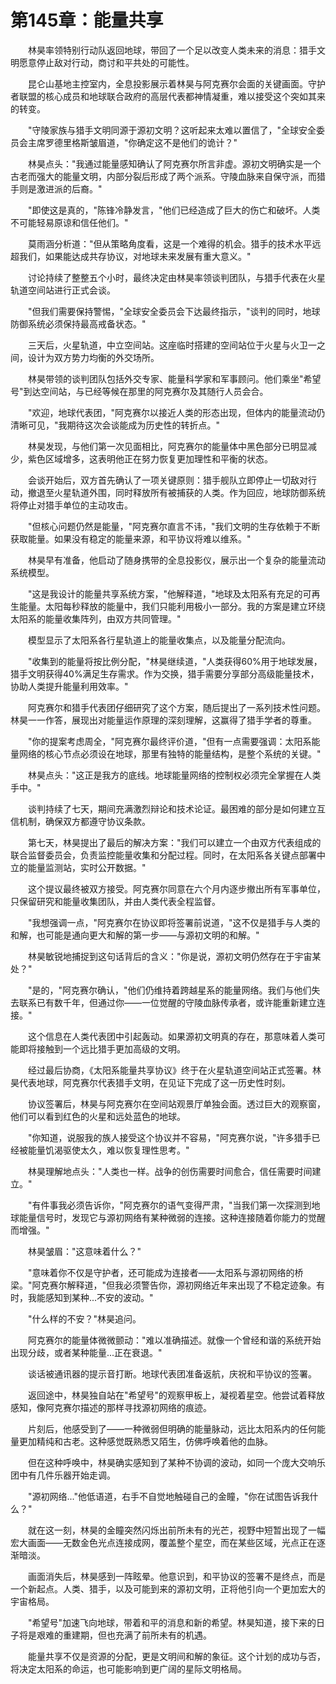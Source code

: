 # 第145章：能量共享

　　林昊率领特别行动队返回地球，带回了一个足以改变人类未来的消息：猎手文明愿意停止敌对行动，商讨和平共处的可能性。

　　昆仑山基地主控室内，全息投影展示着林昊与阿克赛尔会面的关键画面。守护者联盟的核心成员和地球联合政府的高层代表都神情凝重，难以接受这个突如其来的转变。

　　"守陵家族与猎手文明同源于源初文明？这听起来太难以置信了，"全球安全委员会主席罗德里格斯皱眉道，"你确定这不是他们的诡计？"

　　林昊点头："我通过能量感知确认了阿克赛尔所言非虚。源初文明确实是一个古老而强大的能量文明，内部分裂后形成了两个派系。守陵血脉来自保守派，而猎手则是激进派的后裔。"

　　"即使这是真的，"陈锋冷静发言，"他们已经造成了巨大的伤亡和破坏。人类不可能轻易原谅和信任他们。"

　　莫雨涵分析道："但从策略角度看，这是一个难得的机会。猎手的技术水平远超我们，如果能达成共存协议，对地球未来发展有重大意义。"

　　讨论持续了整整五个小时，最终决定由林昊率领谈判团队，与猎手代表在火星轨道空间站进行正式会谈。

　　"但我们需要保持警惕，"全球安全委员会下达最终指示，"谈判的同时，地球防御系统必须保持最高戒备状态。"

　　三天后，火星轨道，中立空间站。这座临时搭建的空间站位于火星与火卫一之间，设计为双方势力均衡的外交场所。

　　林昊带领的谈判团队包括外交专家、能量科学家和军事顾问。他们乘坐"希望号"到达空间站，与已经等候在那里的阿克赛尔及其随行人员会合。

　　"欢迎，地球代表团，"阿克赛尔以接近人类的形态出现，但体内的能量流动仍清晰可见，"我期待这次会谈能成为历史性的转折点。"

　　林昊发现，与他们第一次见面相比，阿克赛尔的能量体中黑色部分已明显减少，紫色区域增多，这表明他正在努力恢复更加理性和平衡的状态。

　　会谈开始后，双方首先确认了一项关键原则：猎手舰队立即停止一切敌对行动，撤退至火星轨道外围，同时释放所有被捕获的人类。作为回应，地球防御系统将停止对猎手单位的主动攻击。

　　"但核心问题仍然是能量，"阿克赛尔直言不讳，"我们文明的生存依赖于不断获取能量。如果没有稳定的能量来源，和平协议将难以维系。"

　　林昊早有准备，他启动了随身携带的全息投影仪，展示出一个复杂的能量流动系统模型。

　　"这是我设计的能量共享系统方案，"他解释道，"地球及太阳系有充足的可再生能量。太阳每秒释放的能量中，我们只能利用极小一部分。我的方案是建立环绕太阳系的能量收集阵列，由双方共同管理。"

　　模型显示了太阳系各行星轨道上的能量收集点，以及能量分配流向。

　　"收集到的能量将按比例分配，"林昊继续道，"人类获得60%用于地球发展，猎手文明获得40%满足生存需求。作为交换，猎手需要分享部分高级能量技术，协助人类提升能量利用效率。"

　　阿克赛尔和猎手代表团仔细研究了这个方案，随后提出了一系列技术性问题。林昊一一作答，展现出对能量运作原理的深刻理解，这赢得了猎手学者的尊重。

　　"你的提案考虑周全，"阿克赛尔最终评价道，"但有一点需要强调：太阳系能量网络的核心节点必须设在地球，那里有独特的能量结构，是整个系统的关键。"

　　林昊点头："这正是我方的底线。地球能量网络的控制权必须完全掌握在人类手中。"

　　谈判持续了七天，期间充满激烈辩论和技术论证。最困难的部分是如何建立互信机制，确保双方都遵守协议条款。

　　第七天，林昊提出了最后的解决方案："我们可以建立一个由双方代表组成的联合监督委员会，负责监控能量收集和分配过程。同时，在太阳系各关键点部署中立的能量监测站，实时公开数据。"

　　这个提议最终被双方接受。阿克赛尔同意在六个月内逐步撤出所有军事单位，只保留研究和能量收集团队，并由人类代表全程监督。

　　"我想强调一点，"阿克赛尔在协议即将签署前说道，"这不仅是猎手与人类的和解，也可能是通向更大和解的第一步——与源初文明的和解。"

　　林昊敏锐地捕捉到这句话背后的含义："你是说，源初文明仍然存在于宇宙某处？"

　　"是的，"阿克赛尔确认，"他们仍维持着跨越星系的能量网络。我们与他们失去联系已有数千年，但通过你——一位觉醒的守陵血脉传承者，或许能重新建立连接。"

　　这个信息在人类代表团中引起轰动。如果源初文明真的存在，那意味着人类可能即将接触到一个远比猎手更加高级的文明。

　　经过最后协商，《太阳系能量共享协议》终于在火星轨道空间站正式签署。林昊代表地球，阿克赛尔代表猎手文明，在见证下完成了这一历史性时刻。

　　协议签署后，林昊与阿克赛尔在空间站观景厅单独会面。透过巨大的观察窗，他们可以看到红色的火星和远处蓝色的地球。

　　"你知道，说服我的族人接受这个协议并不容易，"阿克赛尔说，"许多猎手已经被能量饥渴驱使太久，难以恢复理性思考。"

　　林昊理解地点头："人类也一样。战争的创伤需要时间愈合，信任需要时间建立。"

　　"有件事我必须告诉你，"阿克赛尔的语气变得严肃，"当我们第一次探测到地球能量信号时，发现它与源初网络有某种微弱的连接。这种连接随着你能力的觉醒而增强。"

　　林昊皱眉："这意味着什么？"

　　"意味着你不仅是守护者，还可能成为连接者——太阳系与源初网络的桥梁。"阿克赛尔解释道，"但我必须警告你，源初网络近年来出现了不稳定迹象。有时，我能感知到某种...不安的波动。"

　　"什么样的不安？"林昊追问。

　　阿克赛尔的能量体微微颤动："难以准确描述。就像一个曾经和谐的系统开始出现分歧，或者某种能量...正在衰退。"

　　谈话被通讯器的提示音打断。地球代表团准备返航，庆祝和平协议的签署。

　　返回途中，林昊独自站在"希望号"的观察甲板上，凝视着星空。他尝试着释放感知，像阿克赛尔描述的那样寻找源初网络的痕迹。

　　片刻后，他感受到了——一种微弱但明确的能量脉动，远比太阳系内的任何能量更加精纯和古老。这种感觉既熟悉又陌生，仿佛呼唤着他的血脉。

　　但在这种呼唤中，林昊确实感知到了某种不协调的波动，如同一个庞大交响乐团中有几件乐器开始走调。

　　"源初网络..."他低语道，右手不自觉地触碰自己的金瞳，"你在试图告诉我什么？"

　　就在这一刻，林昊的金瞳突然闪烁出前所未有的光芒，视野中短暂出现了一幅宏大画面——无数金色光点连接成网，覆盖整个星空，而在某些区域，光点正在逐渐暗淡。

　　画面消失后，林昊感到一阵眩晕。他意识到，和平协议的签署不是终点，而是一个新起点。人类、猎手，以及可能到来的源初文明，正将他引向一个更加宏大的宇宙格局。

　　"希望号"加速飞向地球，带着和平的消息和新的希望。林昊知道，接下来的日子将是艰难的重建期，但也充满了前所未有的机遇。

　　能量共享不仅是资源的分配，更是文明间和解的象征。这个计划的成功与否，将决定太阳系的命运，也可能影响到更广阔的星际文明格局。 